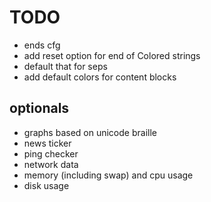 # TODO

- ends cfg
- add reset option for end of Colored strings
- default that for seps
- add default colors for content blocks

## optionals

- graphs based on unicode braille
- news ticker
- ping checker
- network data
- memory (including swap) and cpu usage
- disk usage
